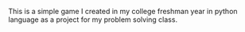 This is a simple game I created in my college freshman year in python language as a project for my problem solving class.

